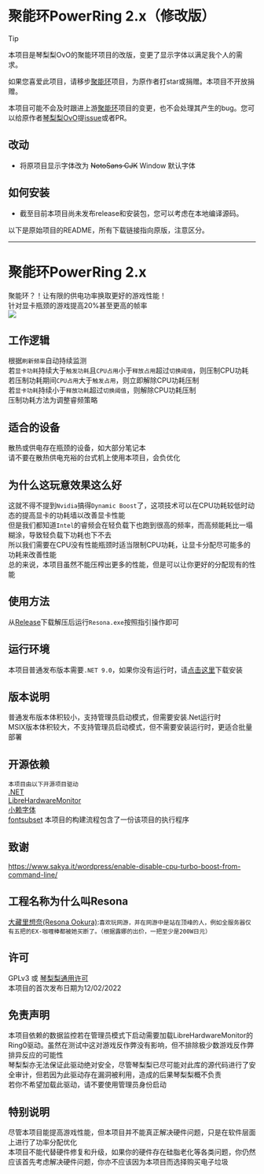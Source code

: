 # 聚能环PowerRing 2.x（修改版）

> [!TIP]
> 本项目是琴梨梨OvO的聚能环项目的改版，变更了显示字体以满足我个人的需求。
>
> 如果您喜爱此项目，请移步[聚能环](https://github.com/GlacierLab/PowerRing)项目，为原作者打star或捐赠。本项目不开放捐赠。
>
> 本项目可能不会及时跟进上游[聚能环](https://github.com/GlacierLab/PowerRing)项目的变更，也不会处理其产生的bug。您可以给原作者[琴梨梨OvO](https://github.com/qinlili23333)提[issue](https://github.com/GlacierLab/PowerRing/issues)或者PR。

## 改动

- 将原项目显示字体改为 ~~NotoSans CJK~~ Window 默认字体

## 如何安装

- 截至目前本项目尚未发布release和安装包，您可以考虑在本地编译源码。


以下是原始项目的README，所有下载链接指向原版，注意区分。

---

# 聚能环PowerRing 2.x

聚能环？！让有限的供电功率换取更好的游戏性能！  
针对显卡瓶颈的游戏提高20%甚至更高的帧率  
[![](https://get.microsoft.com/images/en-us%20dark.svg)](https://apps.microsoft.com/detail/9N8BLRHH6JTV?mode=direct)  

## 工作逻辑

根据`刷新频率`自动持续监测  
若`显卡功耗`持续大于`触发功耗`且`CPU占用`小于`释放占用`超过`切换阈值`，则压制CPU功耗  
若压制功耗期间`CPU占用`大于`触发占用`，则立即解除CPU功耗压制  
若`显卡功耗`持续小于`释放功耗`超过`切换阈值`，则解除CPU功耗压制  
压制功耗方法为调整睿频策略  

## 适合的设备

散热或供电存在瓶颈的设备，如大部分笔记本  
请不要在散热供电充裕的台式机上使用本项目，会负优化  

## 为什么这玩意效果这么好

这就不得不提到`Nvidia`搞得`Dynamic Boost`了，这项技术可以在CPU功耗较低时动态的提高显卡的功耗墙以改善显卡性能  
但是我们都知道`Intel`的睿频会在轻负载下也跑到很高的频率，而高频能耗比一塌糊涂，导致轻负载下功耗也下不去  
所以我们需要在CPU没有性能瓶颈时适当限制CPU功耗，让显卡分配尽可能多的功耗来改善性能  
总的来说，本项目虽然不能压榨出更多的性能，但是可以让你更好的分配现有的性能  

## 使用方法

从[Release](https://github.com/GlacierLab/PowerRing/releases)下载解压后运行`Resona.exe`按照指引操作即可  

## 运行环境

本项目普通发布版本需要`.NET 9.0`，如果你没有运行时，请[点击这里](https://dotnet.microsoft.com/en-us/download/dotnet/9.0)下载安装  

## 版本说明

普通发布版本体积较小，支持管理员启动模式，但需要安装.Net运行时  
MSIX版本体积较大，不支持管理员启动模式，但不需要安装运行时，更适合批量部署  

## 开源依赖

`本项目由以下开源项目驱动`  
[.NET](https://github.com/dotnet)  
[LibreHardwareMonitor](https://github.com/LibreHardwareMonitor/LibreHardwareMonitor)  
[小赖字体](https://github.com/lxgw/kose-font)  
[fontsubset](https://github.com/821869798/fontsubset) 本项目的构建流程包含了一份该项目的执行程序  

## 致谢

https://www.sakya.it/wordpress/enable-disable-cpu-turbo-boost-from-command-line/  

## 工程名称为什么叫Resona

[大藏里想奈(Resona Ookura)](https://zh.moegirl.org.cn/%E5%A4%A7%E8%97%8F%E9%87%8C%E6%83%B3%E5%A5%88):`喜欢玩网游，并在网游中是站在顶峰的人，例如全服务器仅有五把的EX-咖喱棒都被她买断了。（根据露娜的出价，一把至少是200W日元）`

## 许可

GPLv3 或 [琴梨梨通用许可](https://github.com/qinlili23333/QinliliUniversalLicense)  
本项目的首次发布日期为12/02/2022  

## 免责声明

本项目依赖的数据监控若在管理员模式下启动需要加载LibreHardwareMonitor的Ring0驱动。虽然在测试中这对游戏反作弊没有影响，但不排除极少数游戏反作弊排异反应的可能性  
琴梨梨亦无法保证此驱动绝对安全，尽管琴梨梨已尽可能对此库的源代码进行了安全审计，但若因为此驱动存在漏洞被利用，造成的后果琴梨梨概不负责  
若你不希望加载此驱动，请不要使用管理员身份启动  

## 特别说明

尽管本项目能提高游戏性能，但本项目并不能真正解决硬件问题，只是在软件层面上进行了功率分配优化  
本项目不能代替硬件修复和升级，如果你的硬件存在硅脂老化等各类问题，你仍然应该首先考虑解决硬件问题，你亦不应该因为本项目而选择购买电子垃圾  